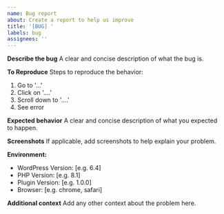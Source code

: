 ```yaml
---
name: Bug report
about: Create a report to help us improve
title: '[BUG] '
labels: bug
assignees: ''
---
```


**Describe the bug**
A clear and concise description of what the bug is.

**To Reproduce**
Steps to reproduce the behavior:
1. Go to '...'
2. Click on '....'
3. Scroll down to '....'
4. See error

**Expected behavior**
A clear and concise description of what you expected to happen.

**Screenshots**
If applicable, add screenshots to help explain your problem.

**Environment:**
 - WordPress Version: [e.g. 6.4]
 - PHP Version: [e.g. 8.1]
 - Plugin Version: [e.g. 1.0.0]
 - Browser: [e.g. chrome, safari]

**Additional context**
Add any other context about the problem here.
